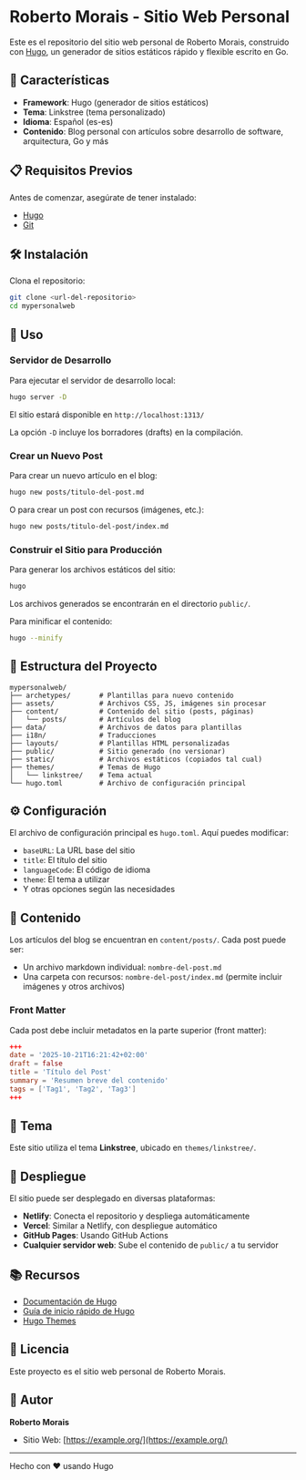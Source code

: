 # Roberto Morais - Sitio Web Personal

Este es el repositorio del sitio web personal de Roberto Morais, construido con [Hugo](https://gohugo.io/), un generador de sitios estáticos rápido y flexible escrito en Go.

## 🚀 Características

- **Framework**: Hugo (generador de sitios estáticos)
- **Tema**: Linkstree (tema personalizado)
- **Idioma**: Español (es-es)
- **Contenido**: Blog personal con artículos sobre desarrollo de software, arquitectura, Go y más

## 📋 Requisitos Previos

Antes de comenzar, asegúrate de tener instalado:

- [Hugo](https://gohugo.io/installation/)
- [Git](https://git-scm.com/)

## 🛠️ Instalación

Clona el repositorio:
```bash
git clone <url-del-repositorio>
cd mypersonalweb
```

## 🚀 Uso

### Servidor de Desarrollo

Para ejecutar el servidor de desarrollo local:

```bash
hugo server -D
```

El sitio estará disponible en `http://localhost:1313/`

La opción `-D` incluye los borradores (drafts) en la compilación.

### Crear un Nuevo Post

Para crear un nuevo artículo en el blog:

```bash
hugo new posts/titulo-del-post.md
```

O para crear un post con recursos (imágenes, etc.):

```bash
hugo new posts/titulo-del-post/index.md
```

### Construir el Sitio para Producción

Para generar los archivos estáticos del sitio:

```bash
hugo
```

Los archivos generados se encontrarán en el directorio `public/`.

Para minificar el contenido:

```bash
hugo --minify
```

## 📁 Estructura del Proyecto

```
mypersonalweb/
├── archetypes/       # Plantillas para nuevo contenido
├── assets/           # Archivos CSS, JS, imágenes sin procesar
├── content/          # Contenido del sitio (posts, páginas)
│   └── posts/        # Artículos del blog
├── data/             # Archivos de datos para plantillas
├── i18n/             # Traducciones
├── layouts/          # Plantillas HTML personalizadas
├── public/           # Sitio generado (no versionar)
├── static/           # Archivos estáticos (copiados tal cual)
├── themes/           # Temas de Hugo
│   └── linkstree/    # Tema actual
└── hugo.toml         # Archivo de configuración principal
```

## ⚙️ Configuración

El archivo de configuración principal es `hugo.toml`. Aquí puedes modificar:

- `baseURL`: La URL base del sitio
- `title`: El título del sitio
- `languageCode`: El código de idioma
- `theme`: El tema a utilizar
- Y otras opciones según las necesidades

## 📝 Contenido

Los artículos del blog se encuentran en `content/posts/`. Cada post puede ser:

- Un archivo markdown individual: `nombre-del-post.md`
- Una carpeta con recursos: `nombre-del-post/index.md` (permite incluir imágenes y otros archivos)

### Front Matter

Cada post debe incluir metadatos en la parte superior (front matter):

```toml
+++
date = '2025-10-21T16:21:42+02:00'
draft = false
title = 'Título del Post'
summary = 'Resumen breve del contenido'
tags = ['Tag1', 'Tag2', 'Tag3']
+++
```

## 🎨 Tema

Este sitio utiliza el tema **Linkstree**, ubicado en `themes/linkstree/`.

## 🚢 Despliegue

El sitio puede ser desplegado en diversas plataformas:

- **Netlify**: Conecta el repositorio y despliega automáticamente
- **Vercel**: Similar a Netlify, con despliegue automático
- **GitHub Pages**: Usando GitHub Actions
- **Cualquier servidor web**: Sube el contenido de `public/` a tu servidor

## 📚 Recursos

- [Documentación de Hugo](https://gohugo.io/documentation/)
- [Guía de inicio rápido de Hugo](https://gohugo.io/getting-started/quick-start/)
- [Hugo Themes](https://themes.gohugo.io/)

## 📄 Licencia

Este proyecto es el sitio web personal de Roberto Morais.

## 👤 Autor

**Roberto Morais**

- Sitio Web: [https://example.org/](https://example.org/)

---

Hecho con ❤️ usando Hugo

